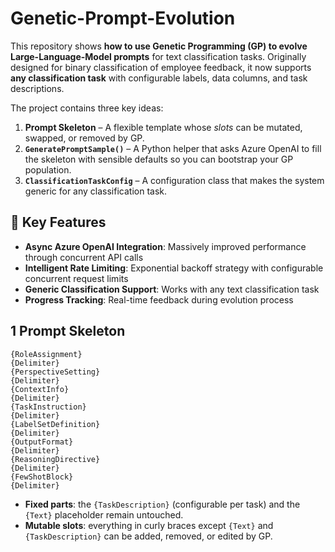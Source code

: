# Genetic-Prompt-Evolution

This repository shows **how to use Genetic Programming (GP) to evolve Large-Language-Model prompts** for text classification tasks. Originally designed for binary classification of employee feedback, it now supports **any classification task** with configurable labels, data columns, and task descriptions.

The project contains three key ideas:

1. **Prompt Skeleton** – A flexible template whose *slots* can be mutated, swapped, or removed by GP.
2. **`GeneratePromptSample()`** – A Python helper that asks Azure OpenAI to fill the skeleton with sensible defaults so you can bootstrap your GP population.
3. **`ClassificationTaskConfig`** – A configuration class that makes the system generic for any classification task.

## 🚀 Key Features

- **Async Azure OpenAI Integration**: Massively improved performance through concurrent API calls
- **Intelligent Rate Limiting**: Exponential backoff strategy with configurable concurrent request limits
- **Generic Classification Support**: Works with any text classification task
- **Progress Tracking**: Real-time feedback during evolution process

## 1  Prompt Skeleton

```text
{RoleAssignment}
{Delimiter}
{PerspectiveSetting}
{Delimiter}
{ContextInfo}
{Delimiter}
{TaskInstruction}
{Delimiter}
{LabelSetDefinition}
{Delimiter}
{OutputFormat}
{Delimiter}
{ReasoningDirective}
{Delimiter}
{FewShotBlock}
{Delimiter}
```

* **Fixed parts**: the `{TaskDescription}` (configurable per task) and the `{Text}` placeholder remain untouched.
* **Mutable slots**: everything in curly braces except `{Text}` and `{TaskDescription}` can be added, removed, or edited by GP.
